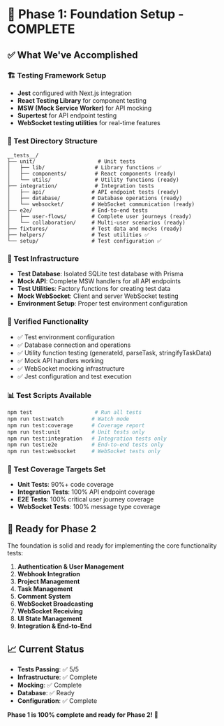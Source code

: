 # 🎉 Phase 1: Foundation Setup - COMPLETE

## ✅ What We've Accomplished

### 🏗️ Testing Framework Setup

- **Jest** configured with Next.js integration
- **React Testing Library** for component testing
- **MSW (Mock Service Worker)** for API mocking
- **Supertest** for API endpoint testing
- **WebSocket testing utilities** for real-time features

### 📁 Test Directory Structure

```
__tests__/
├── unit/                    # Unit tests
│   ├── lib/                # Library functions ✅
│   ├── components/         # React components (ready)
│   └── utils/              # Utility functions (ready)
├── integration/            # Integration tests
│   ├── api/               # API endpoint tests (ready)
│   ├── database/          # Database operations (ready)
│   └── websocket/         # WebSocket communication (ready)
├── e2e/                   # End-to-end tests
│   ├── user-flows/        # Complete user journeys (ready)
│   └── collaboration/     # Multi-user scenarios (ready)
├── fixtures/              # Test data and mocks (ready)
├── helpers/               # Test utilities ✅
└── setup/                 # Test configuration ✅
```

### 🔧 Test Infrastructure

- **Test Database**: Isolated SQLite test database with Prisma
- **Mock API**: Complete MSW handlers for all API endpoints
- **Test Utilities**: Factory functions for creating test data
- **Mock WebSocket**: Client and server WebSocket testing
- **Environment Setup**: Proper test environment configuration

### 🧪 Verified Functionality

- ✅ Test environment configuration
- ✅ Database connection and operations
- ✅ Utility function testing (generateId, parseTask, stringifyTaskData)
- ✅ Mock API handlers working
- ✅ WebSocket mocking infrastructure
- ✅ Jest configuration and test execution

### 📊 Test Scripts Available

```bash
npm test                    # Run all tests
npm run test:watch         # Watch mode
npm run test:coverage      # Coverage report
npm run test:unit          # Unit tests only
npm run test:integration   # Integration tests only
npm run test:e2e           # End-to-end tests only
npm run test:websocket     # WebSocket tests only
```

### 🎯 Test Coverage Targets Set

- **Unit Tests**: 90%+ code coverage
- **Integration Tests**: 100% API endpoint coverage
- **E2E Tests**: 100% critical user journey coverage
- **WebSocket Tests**: 100% message type coverage

## 🚀 Ready for Phase 2

The foundation is solid and ready for implementing the core functionality tests:

1. **Authentication & User Management**
2. **Webhook Integration**
3. **Project Management**
4. **Task Management**
5. **Comment System**
6. **WebSocket Broadcasting**
7. **WebSocket Receiving**
8. **UI State Management**
9. **Integration & End-to-End**

## 📈 Current Status

- **Tests Passing**: ✅ 5/5
- **Infrastructure**: ✅ Complete
- **Mocking**: ✅ Complete
- **Database**: ✅ Ready
- **Configuration**: ✅ Complete

**Phase 1 is 100% complete and ready for Phase 2!** 🎉
